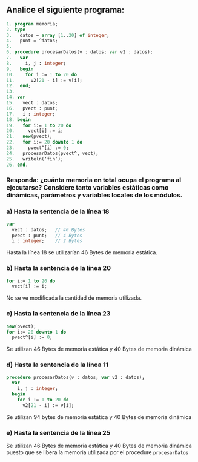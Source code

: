 ## Analice el siguiente programa:
```pascal
1. program memoria;
2. type
3.   datos = array [1..20] of integer;
4.   punt = ^datos;
5.
6. procedure procesarDatos(v : datos; var v2 : datos);
7.   var
8.     i, j : integer;
9.   begin
10.    for i := 1 to 20 do
11.      v2[21 - i] := v[i];
12.  end;
13.
14. var
15.   vect : datos;
16.   pvect : punt;
17.   i : integer;
18. begin
19.   for i:= 1 to 20 do
20.     vect[i] := i;
21.   new(pvect);
22.   for i:= 20 downto 1 do
23.     pvect^[i] := 0;
24.   procesarDatos(pvect^, vect);
25.   writeln(‘fin’);
26. end.
```

### Responda: ¿cuánta memoria en total ocupa el programa al ejecutarse? Considere tanto variables estáticas como dinámicas, parámetros y variables locales de los módulos.

### a) Hasta la sentencia de la línea 18
```pascal
var
  vect : datos;   // 40 Bytes
  pvect : punt;   // 4 Bytes
  i : integer;    // 2 Bytes
```
Hasta la línea 18 se utilizarían 46 Bytes de memoria estática.

### b) Hasta la sentencia de la línea 20
```pascal
for i:= 1 to 20 do
  vect[i] := i;
```
No se ve modificada la cantidad de memoria utilizada.

### c) Hasta la sentencia de la línea 23
```pascal
new(pvect);
for i:= 20 downto 1 do
  pvect^[i] := 0;
```
Se utilizan 46 Bytes de memoria estática y 40 Bytes de memoria dinámica

### d) Hasta la sentencia de la línea 11
```pascal
procedure procesarDatos(v : datos; var v2 : datos);
  var
    i, j : integer;
  begin
    for i := 1 to 20 do
      v2[21 - i] := v[i];
```
Se utilizan 94 bytes de memoria estática y 40 Bytes de memoria dinámica

### e) Hasta la sentencia de la línea 25
Se utilizan 46 Bytes de memoria estática y 40 Bytes de memoria dinámica puesto que se libera la memoria utilizada por el procedure `procesarDatos`